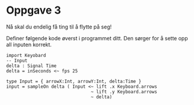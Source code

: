 # Oppgave 3
Nå skal du endelig få ting til å flytte på seg!

Definer følgende kode øverst i programmet ditt. Den sørger for å sette opp all inputen korrekt.

```
import Keyobard
-- Input
delta : Signal Time
delta = inSeconds <~ fps 25

type Input = { arrowX:Int, arrowY:Int, delta:Time }
input = sampleOn delta ( Input <~ lift .x Keyboard.arrows
                                ~ lift .y Keyboard.arrows
                                ~ delta)
```